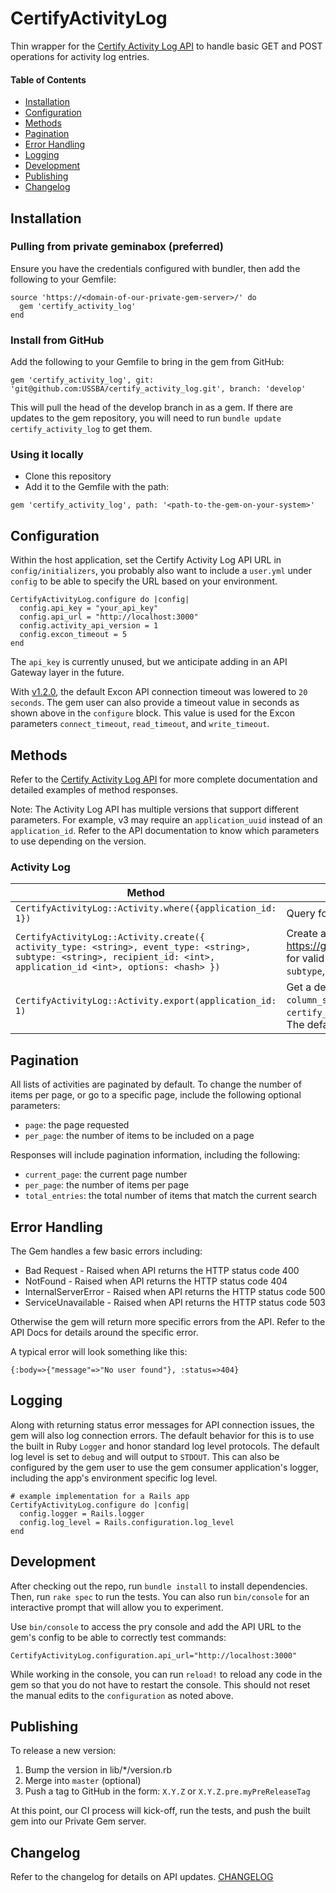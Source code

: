# CertifyActivityLog
Thin wrapper for the [Certify Activity Log API](https://github.com/USSBA/activity-api) to handle basic GET and POST operations for activity log entries.

#### Table of Contents
- [Installation](#user-content-installation)
- [Configuration](#user-content-configuration)
- [Methods](#user-content-methods)
- [Pagination](#user-content-pagination)
- [Error Handling](#user-content-error-handling)
- [Logging](#user-content-logging)
- [Development](#user-content-development)
- [Publishing](#user-content-publishing)
- [Changelog](#user-content-changelog)

## Installation

### Pulling from private geminabox (preferred)

Ensure you have the credentials configured with bundler, then add the following to your Gemfile:
```
source 'https://<domain-of-our-private-gem-server>/' do
  gem 'certify_activity_log'
end
```

### Install from GitHub

Add the following to your Gemfile to bring in the gem from GitHub:

```
gem 'certify_activity_log', git: 'git@github.com:USSBA/certify_activity_log.git', branch: 'develop'
```

This will pull the head of the develop branch in as a gem.  If there are updates to the gem repository, you will need to run `bundle update certify_activity_log` to get them.

### Using it locally

* Clone this repository
* Add it to the Gemfile with the path:

```
gem 'certify_activity_log', path: '<path-to-the-gem-on-your-system>'
```

## Configuration
Within the host application, set the Certify Activity Log API URL in `config/initializers`, you probably also want to include a `user.yml` under `config` to be able to specify the URL based on your environment.

```
CertifyActivityLog.configure do |config|
  config.api_key = "your_api_key"
  config.api_url = "http://localhost:3000"
  config.activity_api_version = 1
  config.excon_timeout = 5
end
```
The `api_key` is currently unused, but we anticipate adding in an API Gateway layer in the future.

With [v1.2.0](CHANGELOG.md#120---2017-11-10), the default Excon API connection timeout was lowered to `20 seconds`. The gem user can also provide a timeout value in seconds as shown above in the `configure` block.  This value is used for the Excon parameters `connect_timeout`, `read_timeout`, and `write_timeout`.

## Methods
Refer to the [Certify Activity Log API](https://github.com/USSBA/activity-api) for more complete documentation and detailed examples of method responses.

Note: The Activity Log API has multiple versions that support different parameters. For example, v3 may require an `application_uuid` instead of an `application_id`. Refer to the API documentation to know which parameters to use depending on the version.

### Activity Log
| Method | Description |
| ------ | ----------- |
| `CertifyActivityLog::Activity.where({application_id: 1})` | Query for all activity log entries |
| `CertifyActivityLog::Activity.create({ activity_type: <string>, event_type: <string>, subtype: <string>, recipient_id: <int>, application_id <int>, options: <hash> })` | Create a new activity log entry. Refer to https://github.com/USSBA/activity-api/ for valid `activity_type`, `event_type`, `subtype`, and `options` values |
| `CertifyActivityLog::Activity.export(application_id: 1)` | Get a delimited string of activities. The `column_separator` can be configured in `certify_activity_log/configuration.rb`. The default is `|` |

## Pagination
All lists of activities are paginated by default.  To change the number of items per page, or go to a specific page, include the following optional parameters:
- `page`: the page requested
- `per_page`: the number of items to be included on a page

Responses will include pagination information, including the following:
- `current_page`: the current page number
- `per_page`: the number of items per page
- `total_entries`: the total number of items that match the current search

## Error Handling

The Gem handles a few basic errors including:

* Bad Request - Raised when API returns the HTTP status code 400
* NotFound - Raised when API returns the HTTP status code 404
* InternalServerError - Raised when API returns the HTTP status code 500
* ServiceUnavailable - Raised when API returns the HTTP status code 503

Otherwise the gem will return more specific errors from the API. Refer to the API Docs for details around the specific error.

A typical error will look something like this:
```
{:body=>{"message"=>"No user found"}, :status=>404}
```

## Logging
Along with returning status error messages for API connection issues, the gem will also log connection errors.  The default behavior for this is to use the built in Ruby `Logger` and honor standard log level protocols.  The default log level is set to `debug` and will output to `STDOUT`.  This can also be configured by the gem user to use the gem consumer application's logger, including the app's environment specific log level.
```
# example implementation for a Rails app
CertifyActivityLog.configure do |config|
  config.logger = Rails.logger
  config.log_level = Rails.configuration.log_level
end
```

## Development
After checking out the repo, run `bundle install` to install dependencies. Then, run `rake spec` to run the tests. You can also run `bin/console` for an interactive prompt that will allow you to experiment.

Use `bin/console` to access the pry console and add the API URL to the gem's config to be able to correctly test commands:
```
CertifyActivityLog.configuration.api_url="http://localhost:3000"
```
While working in the console, you can run `reload!` to reload any code in the gem so that you do not have to restart the console.  This should not reset the manual edits to the `configuration` as noted above.

## Publishing
To release a new version:

  1. Bump the version in lib/\*/version.rb
  1. Merge into `master` (optional)
  1. Push a tag to GitHub in the form: `X.Y.Z` or `X.Y.Z.pre.myPreReleaseTag`

At this point, our CI process will kick-off, run the tests, and push the built gem into our Private Gem server.

## Changelog
Refer to the changelog for details on API updates. [CHANGELOG](CHANGELOG.md)
